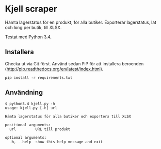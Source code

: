 
# Kjell scraper

Hämta lagerstatus för en produkt, för alla butiker. Exporterar lagerstatus, lat och long per butik, till XLSX.

Testat med Python 3.4.


## Installera

Checka ut via Git först. Använd sedan PiP för att installera beroenden (http://pip.readthedocs.org/en/latest/index.html).

    pip install -r requirements.txt


## Användning

    $ python3.4 kjell.py -h
    usage: kjell.py [-h] url

    Hämta lagerstatus för alla butiker och exportera till XLSX

    positional arguments:
      url         URL till produkt

    optional arguments:
      -h, --help  show this help message and exit
